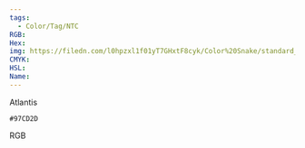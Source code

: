 ```yaml
---
tags:
  - Color/Tag/NTC
RGB:
Hex:
img: https://filedn.com/l0hpzxl1f01yT7GHxtF8cyk/Color%20Snake/standard_csv_to_svg//97CD2D.svg
CMYK:
HSL:
Name:
---
```

Atlantis
```palette
#97CD2D
```
RGB
